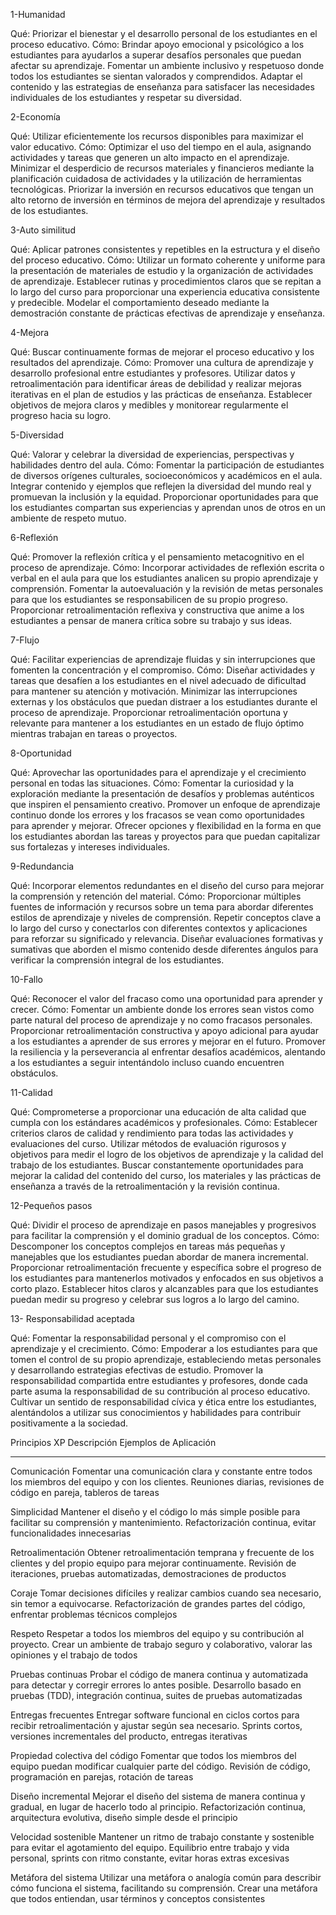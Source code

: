 1-Humanidad

Qué: Priorizar el bienestar y el desarrollo personal de los estudiantes en el proceso educativo.
Cómo: Brindar apoyo emocional y psicológico a los estudiantes para ayudarlos a superar desafíos personales que puedan afectar su aprendizaje.
Fomentar un ambiente inclusivo y respetuoso donde todos los estudiantes se sientan valorados y comprendidos.
Adaptar el contenido y las estrategias de enseñanza para satisfacer las necesidades individuales de los estudiantes y respetar su diversidad.

2-Economía

Qué: Utilizar eficientemente los recursos disponibles para maximizar el valor educativo.
Cómo: Optimizar el uso del tiempo en el aula, asignando actividades y tareas que generen un alto impacto en el aprendizaje.
Minimizar el desperdicio de recursos materiales y financieros mediante la planificación cuidadosa de actividades y la utilización de herramientas tecnológicas.
Priorizar la inversión en recursos educativos que tengan un alto retorno de inversión en términos de mejora del aprendizaje y resultados de los estudiantes.

3-Auto similitud

Qué: Aplicar patrones consistentes y repetibles en la estructura y el diseño del proceso educativo.
Cómo: Utilizar un formato coherente y uniforme para la presentación de materiales de estudio y la organización de actividades de aprendizaje.
Establecer rutinas y procedimientos claros que se repitan a lo largo del curso para proporcionar una experiencia educativa consistente y predecible.
Modelar el comportamiento deseado mediante la demostración constante de prácticas efectivas de aprendizaje y enseñanza.

4-Mejora

Qué: Buscar continuamente formas de mejorar el proceso educativo y los resultados del aprendizaje.
Cómo: Promover una cultura de aprendizaje y desarrollo profesional entre estudiantes y profesores.
Utilizar datos y retroalimentación para identificar áreas de debilidad y realizar mejoras iterativas en el plan de estudios y las prácticas de enseñanza.
Establecer objetivos de mejora claros y medibles y monitorear regularmente el progreso hacia su logro.

5-Diversidad

Qué: Valorar y celebrar la diversidad de experiencias, perspectivas y habilidades dentro del aula.
Cómo: Fomentar la participación de estudiantes de diversos orígenes culturales, socioeconómicos y académicos en el aula.
Integrar contenido y ejemplos que reflejen la diversidad del mundo real y promuevan la inclusión y la equidad.
Proporcionar oportunidades para que los estudiantes compartan sus experiencias y aprendan unos de otros en un ambiente de respeto mutuo.

6-Reflexión

Qué: Promover la reflexión crítica y el pensamiento metacognitivo en el proceso de aprendizaje.
Cómo: Incorporar actividades de reflexión escrita o verbal en el aula para que los estudiantes analicen su propio aprendizaje y comprensión.
Fomentar la autoevaluación y la revisión de metas personales para que los estudiantes se responsabilicen de su propio progreso.
Proporcionar retroalimentación reflexiva y constructiva que anime a los estudiantes a pensar de manera crítica sobre su trabajo y sus ideas.

7-Flujo

Qué: Facilitar experiencias de aprendizaje fluidas y sin interrupciones que fomenten la concentración y el compromiso.
Cómo: Diseñar actividades y tareas que desafíen a los estudiantes en el nivel adecuado de dificultad para mantener su atención y motivación.
Minimizar las interrupciones externas y los obstáculos que puedan distraer a los estudiantes durante el proceso de aprendizaje.
Proporcionar retroalimentación oportuna y relevante para mantener a los estudiantes en un estado de flujo óptimo mientras trabajan en tareas o proyectos.

8-Oportunidad

Qué: Aprovechar las oportunidades para el aprendizaje y el crecimiento personal en todas las situaciones.
Cómo: Fomentar la curiosidad y la exploración mediante la presentación de desafíos y problemas auténticos que inspiren el pensamiento creativo.
Promover un enfoque de aprendizaje continuo donde los errores y los fracasos se vean como oportunidades para aprender y mejorar.
Ofrecer opciones y flexibilidad en la forma en que los estudiantes abordan las tareas y proyectos para que puedan capitalizar sus fortalezas y intereses individuales.

9-Redundancia

Qué: Incorporar elementos redundantes en el diseño del curso para mejorar la comprensión y retención del material.
Cómo: Proporcionar múltiples fuentes de información y recursos sobre un tema para abordar diferentes estilos de aprendizaje y niveles de comprensión.
Repetir conceptos clave a lo largo del curso y conectarlos con diferentes contextos y aplicaciones para reforzar su significado y relevancia.
Diseñar evaluaciones formativas y sumativas que aborden el mismo contenido desde diferentes ángulos para verificar la comprensión integral de los estudiantes.

10-Fallo

Qué: Reconocer el valor del fracaso como una oportunidad para aprender y crecer.
Cómo: Fomentar un ambiente donde los errores sean vistos como parte natural del proceso de aprendizaje y no como fracasos personales.
Proporcionar retroalimentación constructiva y apoyo adicional para ayudar a los estudiantes a aprender de sus errores y mejorar en el futuro.
Promover la resiliencia y la perseverancia al enfrentar desafíos académicos, alentando a los estudiantes a seguir intentándolo incluso cuando encuentren obstáculos.

11-Calidad

Qué: Comprometerse a proporcionar una educación de alta calidad que cumpla con los estándares académicos y profesionales.
Cómo: Establecer criterios claros de calidad y rendimiento para todas las actividades y evaluaciones del curso.
Utilizar métodos de evaluación rigurosos y objetivos para medir el logro de los objetivos de aprendizaje y la calidad del trabajo de los estudiantes.
Buscar constantemente oportunidades para mejorar la calidad del contenido del curso, los materiales y las prácticas de enseñanza a través de la retroalimentación y la revisión continua.

12-Pequeños pasos

Qué: Dividir el proceso de aprendizaje en pasos manejables y progresivos para facilitar la comprensión y el dominio gradual de los conceptos.
Cómo: Descomponer los conceptos complejos en tareas más pequeñas y manejables que los estudiantes puedan abordar de manera incremental.
Proporcionar retroalimentación frecuente y específica sobre el progreso de los estudiantes para mantenerlos motivados y enfocados en sus objetivos a corto plazo.
Establecer hitos claros y alcanzables para que los estudiantes puedan medir su progreso y celebrar sus logros a lo largo del camino.

13- Responsabilidad aceptada

Qué: Fomentar la responsabilidad personal y el compromiso con el aprendizaje y el crecimiento.
Cómo: Empoderar a los estudiantes para que tomen el control de su propio aprendizaje, estableciendo metas personales y desarrollando estrategias efectivas de estudio.
Promover la responsabilidad compartida entre estudiantes y profesores, donde cada parte asuma la responsabilidad de su contribución al proceso educativo.
Cultivar un sentido de responsabilidad cívica y ética entre los estudiantes, alentándolos a utilizar sus conocimientos y habilidades para contribuir positivamente a la sociedad.



Principios XP                               Descripción                                                                                                        Ejemplos de Aplicación
-------------------------------------------------------------------------------------------------------------------   -------------------------------------------------------------------------------
Comunicación                               Fomentar una comunicación clara y constante entre todos los miembros del equipo y con los clientes.                Reuniones diarias, revisiones de código en pareja, tableros de tareas
                                        
Simplicidad                                Mantener el diseño y el código lo más simple posible para facilitar su comprensión y mantenimiento.                Refactorización continua, evitar funcionalidades innecesarias
                                        
Retroalimentación                          Obtener retroalimentación temprana y frecuente de los clientes y del propio equipo para mejorar continuamente.     Revisión de iteraciones, pruebas automatizadas, demostraciones de productos
                                        
Coraje                                     Tomar decisiones difíciles y realizar cambios cuando sea necesario, sin temor a equivocarse.                       Refactorización de grandes partes del código, enfrentar problemas técnicos complejos
                                        
Respeto                                    Respetar a todos los miembros del equipo y su contribución al proyecto.                                           Crear un ambiente de trabajo seguro y colaborativo, valorar las opiniones y el trabajo de todos
                                        
Pruebas continuas                          Probar el código de manera continua y automatizada para detectar y corregir errores lo antes posible.             Desarrollo basado en pruebas (TDD), integración continua, suites de pruebas automatizadas
                                        
Entregas frecuentes                        Entregar software funcional en ciclos cortos para recibir retroalimentación y ajustar según sea necesario.        Sprints cortos, versiones incrementales del producto, entregas iterativas
                                        
Propiedad colectiva del código             Fomentar que todos los miembros del equipo puedan modificar cualquier parte del código.                          Revisión de código, programación en parejas, rotación de tareas
                                        
Diseño incremental                         Mejorar el diseño del sistema de manera continua y gradual, en lugar de hacerlo todo al principio.                Refactorización continua, arquitectura evolutiva, diseño simple desde el principio
                                        
Velocidad sostenible                       Mantener un ritmo de trabajo constante y sostenible para evitar el agotamiento del equipo.                        Equilibrio entre trabajo y vida personal, sprints con ritmo constante, evitar horas extras excesivas
                                        
Metáfora del sistema                       Utilizar una metáfora o analogía común para describir cómo funciona el sistema, facilitando su comprensión.      Crear una metáfora que todos entiendan, usar términos y conceptos consistentes
